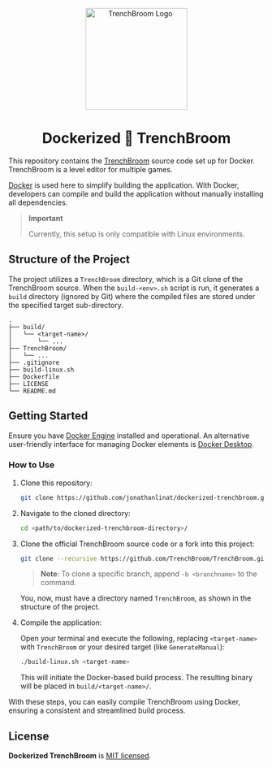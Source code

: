 <p align="center">
  <img src="https://github.com/TrenchBroom/TrenchBroom/raw/master/app/resources/graphics/images/AppIcon.png" alt="TrenchBroom Logo" height="200">
</p>

<h1 align="center">Dockerized 🐋 TrenchBroom</h1>

This repository contains the [TrenchBroom](https://github.com/TrenchBroom/TrenchBroom) source code set up for Docker. TrenchBroom is a level editor for multiple games.

[Docker](https://www.docker.com) is used here to simplify building the application. With Docker, developers can compile and build the application without manually installing all dependencies.

> **Important**
>
> Currently, this setup is only compatible with Linux environments.

## Structure of the Project

The project utilizes a `TrenchBroom` directory, which is a Git clone of the TrenchBroom source. When the `build-<env>.sh` script is run, it generates a `build` directory (ignored by Git) where the compiled files are stored under the specified target sub-directory.

```text
.
├── build/
│   └── <target-name>/
│       └── ...
├── TrenchBroom/
│   └── ...
├── .gitignore
├── build-linux.sh
├── Dockerfile
├── LICENSE
└── README.md
```

## Getting Started

Ensure you have [Docker Engine](https://docs.docker.com/engine/) installed and operational. An alternative user-friendly interface for managing Docker elements is [Docker Desktop](https://docs.docker.com/desktop/).

### How to Use

1. Clone this repository:

   ```bash
   git clone https://github.com/jonathanlinat/dockerized-trenchbroom.git
   ```

2. Navigate to the cloned directory:

   ```bash
   cd <path/to/dockerized-trenchbroom-directory>/
   ```

3. Clone the official TrenchBroom source code or a fork into this project:

   ```bash
   git clone --recursive https://github.com/TrenchBroom/TrenchBroom.git
   ```

   > **Note**: To clone a specific branch, append `-b <branchname>` to the command.

   You, now, must have a directory named `TrenchBroom`, as shown in the structure of the project.

4. Compile the application:

   Open your terminal and execute the following, replacing `<target-name>` with `TrenchBroom` or your desired target (like `GenerateManual`):

   ```bash
   ./build-linux.sh <target-name>
   ```
   This will initiate the Docker-based build process. The resulting binary will be placed in `build/<target-name>/`.

With these steps, you can easily compile TrenchBroom using Docker, ensuring a consistent and streamlined build process.

## License

**Dockerized TrenchBroom** is [MIT licensed](LICENSE).
